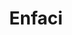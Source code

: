---
pid: NS4
title: Enfaci
location_transcription: 
zipcode: 
outside_phl: 
neighborhood: 
age: '30'
age_range: 30-39
instagram: 
image_file_name: NS_4.jpg
proposal_transcription: Yo como persona pienso racionalmente en que la ciudad de Philadelpia
  deveria dar mas preoridad a la siembra de arboles lla que los Estados Unidos son
  los mayores contaminates de Planeta.
topic: Environment,Sustainability
topic_summary: 0, 0
type: Tree
keywords_other: 
credit: 
image_labels: 
twitter: 
facebook: 
permalink: "/monuments/ns4/"
layout: item-page
---